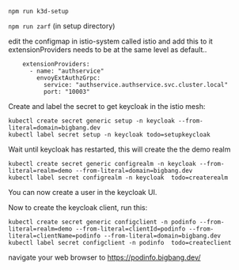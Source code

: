 `npm run k3d-setup`

`npm run zarf` (in setup directory)

edit the configmap in istio-system called istio and add this to it extensionProviders needs to be at the same level as default..

```
    extensionProviders:
      - name: "authservice"
        envoyExtAuthzGrpc:
          service: "authservice.authservice.svc.cluster.local"
          port: "10003"

```

Create and label the secret to get keycloak in the istio mesh:

```
kubectl create secret generic setup -n keycloak --from-literal=domain=bigbang.dev
kubectl label secret setup -n keycloak todo=setupkeycloak
```

Wait until keycloak has restarted, this will create the the demo realm

```
kubectl create secret generic configrealm -n keycloak --from-literal=realm=demo --from-literal=domain=bigbang.dev
kubectl label secret configrealm -n keycloak  todo=createrealm
```

You can now create a user in the keycloak UI.

Now to create the keycloak client, run this:

```
kubectl create secret generic configclient -n podinfo --from-literal=realm=demo --from-literal=clientId=podinfo --from-literal=clientName=podinfo --from-literal=domain=bigbang.dev
kubectl label secret configclient -n podinfo  todo=createclient
```

navigate your web browser to https://podinfo.bigbang.dev/
